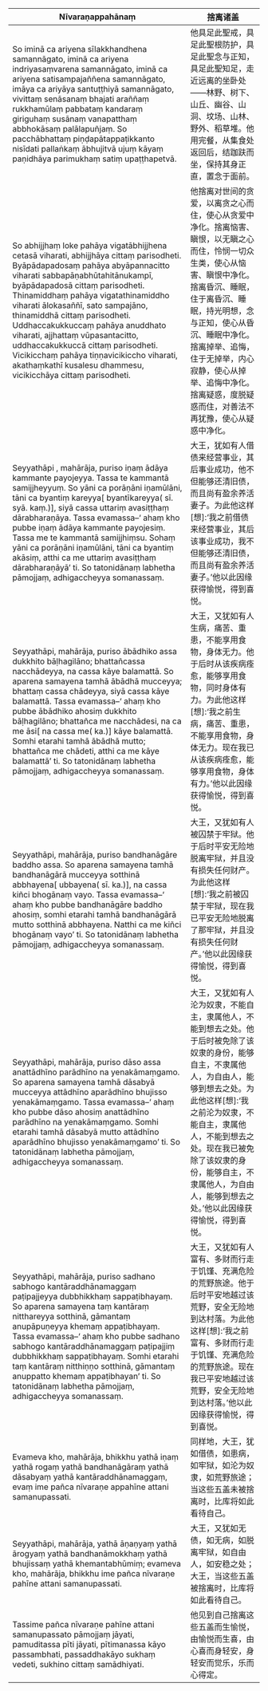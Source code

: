 Nīvaraṇappahānaṃ|捨离诸盖
-------------- | ----------------
So iminā ca ariyena sīlakkhandhena samannāgato, iminā ca ariyena indriyasaṃvarena samannāgato, iminā ca ariyena satisampajaññena samannāgato, imāya ca ariyāya santuṭṭhiyā samannāgato, vivittaṃ senāsanaṃ bhajati araññaṃ rukkhamūlaṃ pabbataṃ kandaraṃ giriguhaṃ susānaṃ vanapatthaṃ abbhokāsaṃ palālapuñjaṃ. So pacchābhattaṃ piṇḍapātappaṭikkanto nisīdati pallaṅkaṃ ābhujitvā ujuṃ kāyaṃ paṇidhāya parimukhaṃ satiṃ upaṭṭhapetvā.|他具足此聖戒，具足此聖根防护，具足此聖念与正知，具足此聖知足，走近远离的坐卧处——林野、树下、山丘、幽谷、山洞、坟场、山林、野外、稻草堆。他用完餐，从集食处返回后，结跏趺而坐，保持其身正直，置念于面前。
So abhijjhaṃ loke pahāya vigatābhijjhena cetasā viharati, abhijjhāya cittaṃ parisodheti. Byāpādapadosaṃ pahāya abyāpannacitto viharati sabbapāṇabhūtahitānukampī, byāpādapadosā cittaṃ parisodheti. Thinamiddhaṃ pahāya vigatathinamiddho viharati ālokasaññī, sato sampajāno, thinamiddhā cittaṃ parisodheti. Uddhaccakukkuccaṃ pahāya anuddhato viharati, ajjhattaṃ vūpasantacitto, uddhaccakukkuccā cittaṃ parisodheti. Vicikicchaṃ pahāya tiṇṇavicikiccho viharati, akathaṃkathī kusalesu dhammesu, vicikicchāya cittaṃ parisodheti.|他捨离对世间的贪爱，以离贪之心而住，使心从贪爱中净化。捨离恼害、瞋恨，以无瞋之心而住，怜悯一切众生类，使心从恼害、瞋恨中净化。捨离昏沉、睡眠，住于离昏沉、睡眠，持光明想，念与正知，使心从昏沉、睡眠中净化。捨离掉举、追悔，住于无掉举，内心寂静，使心从掉举、追悔中净化。捨离疑惑，度脱疑惑而住，对善法不再犹豫，使心从疑惑中净化。
Seyyathāpi , mahārāja, puriso iṇaṃ ādāya kammante payojeyya. Tassa te kammantā samijjheyyuṃ. So yāni ca porāṇāni iṇamūlāni, tāni ca byantiṃ kareyya[ byantīkareyya( sī. syā. kaṃ.)], siyā cassa uttariṃ avasiṭṭhaṃ dārabharaṇāya. Tassa evamassa–‘ ahaṃ kho pubbe iṇaṃ ādāya kammante payojesiṃ. Tassa me te kammantā samijjhiṃsu. Sohaṃ yāni ca porāṇāni iṇamūlāni, tāni ca byantiṃ akāsiṃ, atthi ca me uttariṃ avasiṭṭhaṃ dārabharaṇāyā’ ti. So tatonidānaṃ labhetha pāmojjaṃ, adhigaccheyya somanassaṃ.|大王，犹如有人借债来经营事业，其后事业成功，他不但能够还清旧债，而且尚有盈余养活妻子。为此他这样[想]:‘我之前借债来经营事业，其后该事业成功，我不但能够还清旧债，而且尚有盈余养活妻子。’他以此因缘获得愉悦，得到喜悦。
Seyyathāpi, mahārāja, puriso ābādhiko assa dukkhito bāḷhagilāno; bhattañcassa nacchādeyya, na cassa kāye balamattā. So aparena samayena tamhā ābādhā mucceyya; bhattaṃ cassa chādeyya, siyā cassa kāye balamattā. Tassa evamassa–‘ ahaṃ kho pubbe ābādhiko ahosiṃ dukkhito bāḷhagilāno; bhattañca me nacchādesi, na ca me āsi[ na cassa me( ka.)] kāye balamattā. Somhi etarahi tamhā ābādhā mutto; bhattañca me chādeti, atthi ca me kāye balamattā’ ti. So tatonidānaṃ labhetha pāmojjaṃ, adhigaccheyya somanassaṃ.|大王，又犹如有人生病，痛苦、重患，不能享用食物，身体无力。他于后时从该疾病痊愈，能够享用食物，同时身体有力。为此他这样[想]:‘我之前生病，痛苦、重患，不能享用食物，身体无力。现在我已从该疾病痊愈，能够享用食物，身体有力。’他以此因缘获得愉悦，得到喜悦。
Seyyathāpi, mahārāja, puriso bandhanāgāre baddho assa. So aparena samayena tamhā bandhanāgārā mucceyya sotthinā abbhayena[ ubbayena( sī. ka.)], na cassa kiñci bhogānaṃ vayo. Tassa evamassa–‘ ahaṃ kho pubbe bandhanāgāre baddho ahosiṃ, somhi etarahi tamhā bandhanāgārā mutto sotthinā abbhayena. Natthi ca me kiñci bhogānaṃ vayo’ ti. So tatonidānaṃ labhetha pāmojjaṃ, adhigaccheyya somanassaṃ.|大王，又犹如有人被囚禁于牢狱。他于后时平安无险地脱离牢狱，并且没有损失任何财产。为此他这样[想]:‘我之前被囚禁于牢狱，现在我已平安无险地脱离了那牢狱，并且没有损失任何财产。’他以此因缘获得愉悦，得到喜悦。
Seyyathāpi, mahārāja, puriso dāso assa anattādhīno parādhīno na yenakāmaṃgamo. So aparena samayena tamhā dāsabyā mucceyya attādhīno aparādhīno bhujisso yenakāmaṃgamo. Tassa evamassa–‘ ahaṃ kho pubbe dāso ahosiṃ anattādhīno parādhīno na yenakāmaṃgamo. Somhi etarahi tamhā dāsabyā mutto attādhīno aparādhīno bhujisso yenakāmaṃgamo’ ti. So tatonidānaṃ labhetha pāmojjaṃ, adhigaccheyya somanassaṃ.|大王，又犹如有人沦为奴隶，不能自主，隶属他人，不能到想去之处。他于后时被免除了该奴隶的身份，能够自主，不隶属他人，为自由人，能够到想去之处。为此他这样[想]:‘我之前沦为奴隶，不能自主，隶属他人，不能到想去之处。现在我已被免除了该奴隶的身份，能够自主，不隶属他人，为自由人，能够到想去之处。’他以此因缘获得愉悦，得到喜悦。
Seyyathāpi, mahārāja, puriso sadhano sabhogo kantāraddhānamaggaṃ paṭipajjeyya dubbhikkhaṃ sappaṭibhayaṃ. So aparena samayena taṃ kantāraṃ nitthareyya sotthinā, gāmantaṃ anupāpuṇeyya khemaṃ appaṭibhayaṃ. Tassa evamassa–‘ ahaṃ kho pubbe sadhano sabhogo kantāraddhānamaggaṃ paṭipajjiṃ dubbhikkhaṃ sappaṭibhayaṃ. Somhi etarahi taṃ kantāraṃ nitthiṇṇo sotthinā, gāmantaṃ anuppatto khemaṃ appaṭibhayan’ ti. So tatonidānaṃ labhetha pāmojjaṃ, adhigaccheyya somanassaṃ.|大王，又犹如有人富有、多财而行走于饥馑、充满危险的荒野旅途。他于后时平安地越过该荒野，安全无险地到达村落。为此他这样[想]:‘我之前富有、多财而行走于饥馑、充满危险的荒野旅途。现在我已平安地越过该荒野，安全无险地到达村落。’他以此因缘获得愉悦，得到喜悦。
Evameva kho, mahārāja, bhikkhu yathā iṇaṃ yathā rogaṃ yathā bandhanāgāraṃ yathā dāsabyaṃ yathā kantāraddhānamaggaṃ, evaṃ ime pañca nīvaraṇe appahīne attani samanupassati.|同样地，大王，犹如借债，如患病，如牢狱，如沦为奴隶，如荒野旅途；当这些五盖未被捨离时，比库将如此看待自己。
Seyyathāpi, mahārāja, yathā āṇaṇyaṃ yathā ārogyaṃ yathā bandhanāmokkhaṃ yathā bhujissaṃ yathā khemantabhūmiṃ; evameva kho, mahārāja, bhikkhu ime pañca nīvaraṇe pahīne attani samanupassati.|大王，又犹如无债，如无病，如脱离牢狱，如自由人，如安稳之处；大王，当这些五盖被捨离时，比库将如此看待自己。
Tassime pañca nīvaraṇe pahīne attani samanupassato pāmojjaṃ jāyati, pamuditassa pīti jāyati, pītimanassa kāyo passambhati, passaddhakāyo sukhaṃ vedeti, sukhino cittaṃ samādhiyati.|他见到自己捨离这些五盖而生愉悦，由愉悦而生喜，由心喜而身轻安，身轻安而觉乐，乐而心得定。